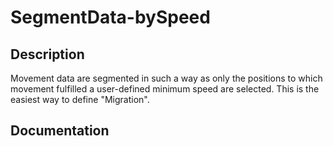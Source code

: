 # SegmentData-bySpeed

## Description
Movement data are segmented in such a way as only the positions to which movement fulfilled a user-defined minimum speed are selected. This is the easiest way to define "Migration".

## Documentation
